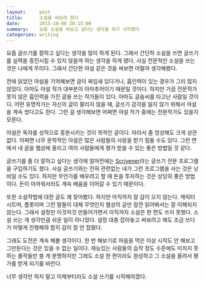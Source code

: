 ```yaml
---
layout:     post
title:      소설을 써보려 한다
date:       2015-10-06 20:15:00
summary:    요즘 소설을 써보고 싶다는 생각을 하기 시작했다
categories: writing
---
```


요즘 글쓰기를 잘하고 싶다는 생각을 많이 하게 된다. 그래서 간단하 소설을 쓰면 글쓰기를 실력을 증진시킬 수 있지 않을까 하는 생각을 하게 됐다. 사실 전문적인 소설을 쓰는 것은 나에게 무리다. 그래서 간단한 야설 같은 것을 써보면 어떨까 생각해봤다.

전에 읽었던 야설을 기억해보면 글이 짜임새 있다거나, 흡인력이 있는 경우가 그리 많지 않았다. 아마도 야설 작가 대부분이 아마추어이기 때문일 것이다. 하지만 가끔 전문작가 못지 않은 흡인력을 가진 글을 쓰는 작가들이 있다. 아마도 글솜씨를 타고난 사람일 것이다. 어떤 유명작가는 자신의 글이 팔리지 않을 때, 글쓰기 감각을 잃지 않기 위해서 야설을 계속 썼다고도 한다. 그런 걸 생각해보면 어쩌면 야설 작가 중에는 전문작가도 있을지 모른다.

야설은 독자를 성적으로 흥분시키는 것이 목적인 글이다. 따라서 좀 엉성해도 크게 상관없다. 어쩌면 너무 문학적인 야설은 많은 사람들의 사랑을 받기 힘들 수도 있다. 그런 면에서 내 글을 웹상에 올리고 여러 사람들에게 평가 받을 수 있는 좋은 방법일 것 같다.

글쓰기를 좀 더 잘하고 싶다는 생각에 얼마전에는 [Scrivener](https://www.literatureandlatte.com/scrivener.php)라는 글쓰기 전문 프로그램을 구입하기도 했다. 사실 글쓰기와는 전혀 관련없는 내가 그런 프로그램을 사는 것은 낭비일 수도 있다. 하지만 무언가를 배우려고 할 때 돈을 투자하는 것은 상당히 좋은 방법이다. 돈이 아까워서라도 계속 배움을 이어갈 수 있기 때문이다.

또한 소설작법에 대한 글도 꽤 찾아봤다. 하지만 아직까지 잘 감이 오지 않는다. 캐릭터시트며, 플롯이며 그런 말들이 대체 무엇인지 웹상의 글만 잠깐 읽어봐서는 잘 이해되지 않는다. 그래서 설정만 이것저것 만들어가면서 아직까지 소설은 한 편도 쓰지 못했다. 소설 쓰는 게 생각만큼 쉬운 일이 아니었다. 설정 대충 잡아놓고 써보려고 해도 조금 쓰다가 어떻게 진행해햐 할지 감이 잘 안 잡혔다. 

그래도 도전은 계속 해볼 생각이다. 한 번 해보기로 마음을 먹은 이상 시작도 안 해보고 그만둔다는 것은 있을 수 없는 일이다. 재능있는 사람들의 습작 정도 수준에도 미치지 못하는 졸작들만 쓸 게 분명하지만 그래도 소설 한 편이라도 완성하고 그 소설을 올려서 평가를 받게 되기를 바란다.

너무 생각만 하지 말고 이제부터라도 소설 쓰기를 시작해야겠다.

